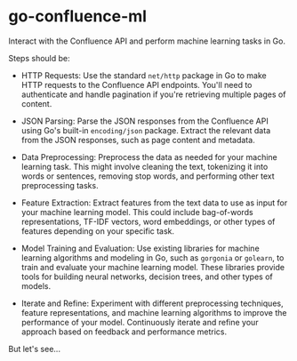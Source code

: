 # go-confluence-ml
Interact with the Confluence API and perform machine learning tasks in Go. 

Steps should be:

- HTTP Requests: Use the standard `net/http` package in Go to make HTTP requests to the Confluence API endpoints. You'll need to authenticate and handle pagination if you're retrieving multiple pages of content.

- JSON Parsing: Parse the JSON responses from the Confluence API using Go's built-in `encoding/json` package. Extract the relevant data from the JSON responses, such as page content and metadata.

- Data Preprocessing: Preprocess the data as needed for your machine learning task. This might involve cleaning the text, tokenizing it into words or sentences, removing stop words, and performing other text preprocessing tasks.

- Feature Extraction: Extract features from the text data to use as input for your machine learning model. This could include bag-of-words representations, TF-IDF vectors, word embeddings, or other types of features depending on your specific task.

- Model Training and Evaluation: Use existing libraries for machine learning algorithms and modeling in Go, such as `gorgonia` or `golearn`, to train and evaluate your machine learning model. These libraries provide tools for building neural networks, decision trees, and other types of models.

- Iterate and Refine: Experiment with different preprocessing techniques, feature representations, and machine learning algorithms to improve the performance of your model. Continuously iterate and refine your approach based on feedback and performance metrics.

But let's see...
